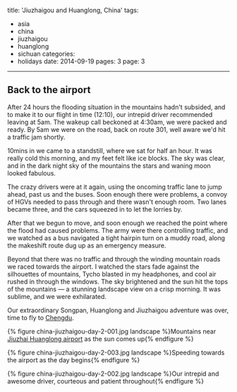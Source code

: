 title: 'Jiuzhaigou and Huanglong, China'
tags:
  - asia
  - china
  - jiuzhaigou
  - huanglong
  - sichuan
categories:
  - holidays
date: 2014-09-19
pages: 3
page: 3
---

## Back to the airport

After 24 hours the flooding situation in the mountains hadn't subsided, and to make it to our flight in time (12:10), our intrepid driver recommended leaving at 5am. The wakeup call beckoned at 4:30am, we were packed and ready. By 5am we were on the road, back on route 301, well aware we'd hit a traffic jam shortly.

10mins in we came to a standstill, where we sat for half an hour. It was really cold this morning, and my feet felt like ice blocks. The sky was clear, and in the dark night sky of the mountains the stars and waning moon looked fabulous.

The crazy drivers were at it again, using the oncoming traffic lane to jump ahead, past us and the buses. Soon enough there were problems, a convoy of HGVs needed to pass through and there wasn't enough room. Two lanes became three, and the cars squeezed in to let the lorries by.

After that we begun to move, and soon enough we reached the point where the flood had caused problems. The army were there controlling traffic, and we watched as a bus navigated a tight hairpin turn on a muddy road, along the makeshift route dug up as an emergency measure.

Beyond that there was no traffic and through the winding mountain roads we raced towards the airport. I watched the stars fade against the silhouettes of mountains, Tycho blasted in my headphones, and cool air rushed in through the windows. The sky brightened and the sun hit the tops of the mountains — a stunning landscape view on a crisp morning. It was sublime, and we were exhilarated.

Our extraordinary Songpan, Huanglong and Jiuzhaigou adventure was over, time to fly to [Chengdu](/2014/09/chengdu-china/).

{% figure china-jiuzhaigou-day-2-001.jpg landscape %}Mountains near [Jiuzhai Huanglong airport](http://en.wikipedia.org/wiki/Jiuzhai_Huanglong_Airport) as the sun comes up{% endfigure %}

{% figure china-jiuzhaigou-day-2-003.jpg landscape %}Speeding towards the airport as the day begins{% endfigure %}

{% figure china-jiuzhaigou-day-2-002.jpg landscape %}Our intrepid and awesome driver, courteous and patient throughout{% endfigure %}
